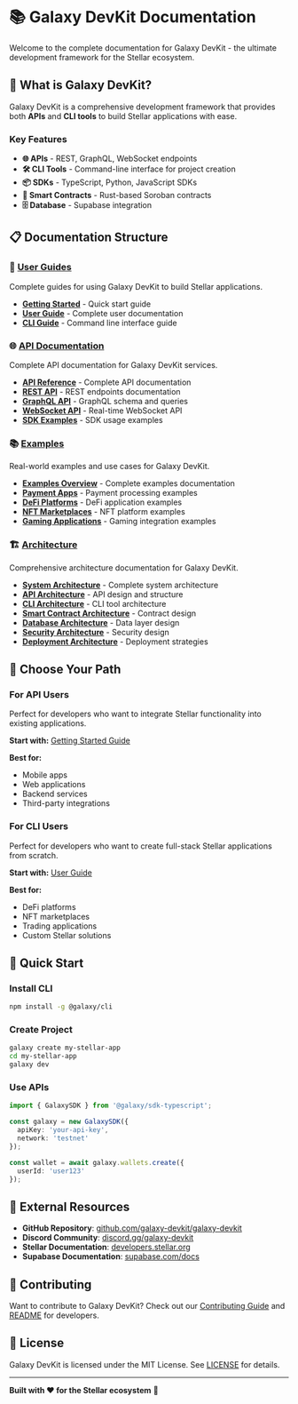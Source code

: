 # 📚 Galaxy DevKit Documentation

Welcome to the complete documentation for Galaxy DevKit - the ultimate development framework for the Stellar ecosystem.

## 🚀 What is Galaxy DevKit?

Galaxy DevKit is a comprehensive development framework that provides both **APIs** and **CLI tools** to build Stellar applications with ease.

### Key Features
- **🌐 APIs** - REST, GraphQL, WebSocket endpoints
- **🛠️ CLI Tools** - Command-line interface for project creation
- **📦 SDKs** - TypeScript, Python, JavaScript SDKs
- **🔗 Smart Contracts** - Rust-based Soroban contracts
- **🗄️ Database** - Supabase integration

## 📋 Documentation Structure

### 📖 [User Guides](./guides/)
Complete guides for using Galaxy DevKit to build Stellar applications.

- **[Getting Started](./guides/getting-started.md)** - Quick start guide
- **[User Guide](./guides/user-guide.md)** - Complete user documentation
- **[CLI Guide](./guides/cli-guide.md)** - Command line interface guide

### 🌐 [API Documentation](./api/)
Complete API documentation for Galaxy DevKit services.

- **[API Reference](./api/api-reference.md)** - Complete API documentation
- **[REST API](./api/rest-api.md)** - REST endpoints documentation
- **[GraphQL API](./api/graphql-api.md)** - GraphQL schema and queries
- **[WebSocket API](./api/websocket-api.md)** - Real-time WebSocket API
- **[SDK Examples](./api/sdk-examples.md)** - SDK usage examples

### 📚 [Examples](./examples/)
Real-world examples and use cases for Galaxy DevKit.

- **[Examples Overview](./examples/examples.md)** - Complete examples documentation
- **[Payment Apps](./examples/payment-apps.md)** - Payment processing examples
- **[DeFi Platforms](./examples/defi-platforms.md)** - DeFi application examples
- **[NFT Marketplaces](./examples/nft-marketplaces.md)** - NFT platform examples
- **[Gaming Applications](./examples/gaming-apps.md)** - Gaming integration examples

### 🏗️ [Architecture](./architecture/)
Comprehensive architecture documentation for Galaxy DevKit.

- **[System Architecture](./architecture/architecture.md)** - Complete system architecture
- **[API Architecture](./architecture/api-architecture.md)** - API design and structure
- **[CLI Architecture](./architecture/cli-architecture.md)** - CLI tool architecture
- **[Smart Contract Architecture](./architecture/smart-contract-architecture.md)** - Contract design
- **[Database Architecture](./architecture/database-architecture.md)** - Data layer design
- **[Security Architecture](./architecture/security-architecture.md)** - Security design
- **[Deployment Architecture](./architecture/deployment-architecture.md)** - Deployment strategies

## 🎯 Choose Your Path

### For API Users
Perfect for developers who want to integrate Stellar functionality into existing applications.

**Start with:** [Getting Started Guide](./guides/getting-started.md)

**Best for:**
- Mobile apps
- Web applications
- Backend services
- Third-party integrations

### For CLI Users
Perfect for developers who want to create full-stack Stellar applications from scratch.

**Start with:** [User Guide](./guides/user-guide.md)

**Best for:**
- DeFi platforms
- NFT marketplaces
- Trading applications
- Custom Stellar solutions

## 🚀 Quick Start

### Install CLI
```bash
npm install -g @galaxy/cli
```

### Create Project
```bash
galaxy create my-stellar-app
cd my-stellar-app
galaxy dev
```

### Use APIs
```typescript
import { GalaxySDK } from '@galaxy/sdk-typescript';

const galaxy = new GalaxySDK({
  apiKey: 'your-api-key',
  network: 'testnet'
});

const wallet = await galaxy.wallets.create({
  userId: 'user123'
});
```

## 🔗 External Resources

- **GitHub Repository**: [github.com/galaxy-devkit/galaxy-devkit](https://github.com/galaxy-devkit/galaxy-devkit)
- **Discord Community**: [discord.gg/galaxy-devkit](https://discord.gg/galaxy-devkit)
- **Stellar Documentation**: [developers.stellar.org](https://developers.stellar.org)
- **Supabase Documentation**: [supabase.com/docs](https://supabase.com/docs)

## 🤝 Contributing

Want to contribute to Galaxy DevKit? Check out our [Contributing Guide](../CONTRIBUTING.md) and [README](../README.md) for developers.

## 📄 License

Galaxy DevKit is licensed under the MIT License. See [LICENSE](../LICENSE) for details.

---

**Built with ❤️ for the Stellar ecosystem** 🌟
